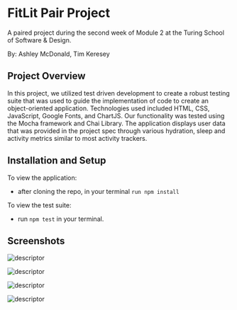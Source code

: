 # FitLit Pair Project

A paired project during the second week of Module 2 at the Turing School of Software & Design.

By: Ashley McDonald, Tim Keresey


## Project Overview

In this project, we utilized test driven development to create a robust testing suite that was used to guide the implementation of code to create an object-oriented application. Technologies used included HTML, CSS, JavaScript, Google Fonts, and ChartJS. Our functionality was tested using the Mocha framework and Chai Library. The application displays user data that was provided in the project spec through various hydration, sleep and activity metrics similar to most activity trackers.


## Installation and Setup

To view the application:
- after cloning the repo, in your terminal `run npm install`

To view the test suite:
  - run `npm test` in your terminal.


## Screenshots

![descriptor](https://i.imgur.com/G82cMIo.png)

![descriptor](https://i.imgur.com/Qgll2kA.png)

![descriptor](https://i.imgur.com/blmlm5o.png)

![descriptor](https://i.imgur.com/gArHVBQ.png)
